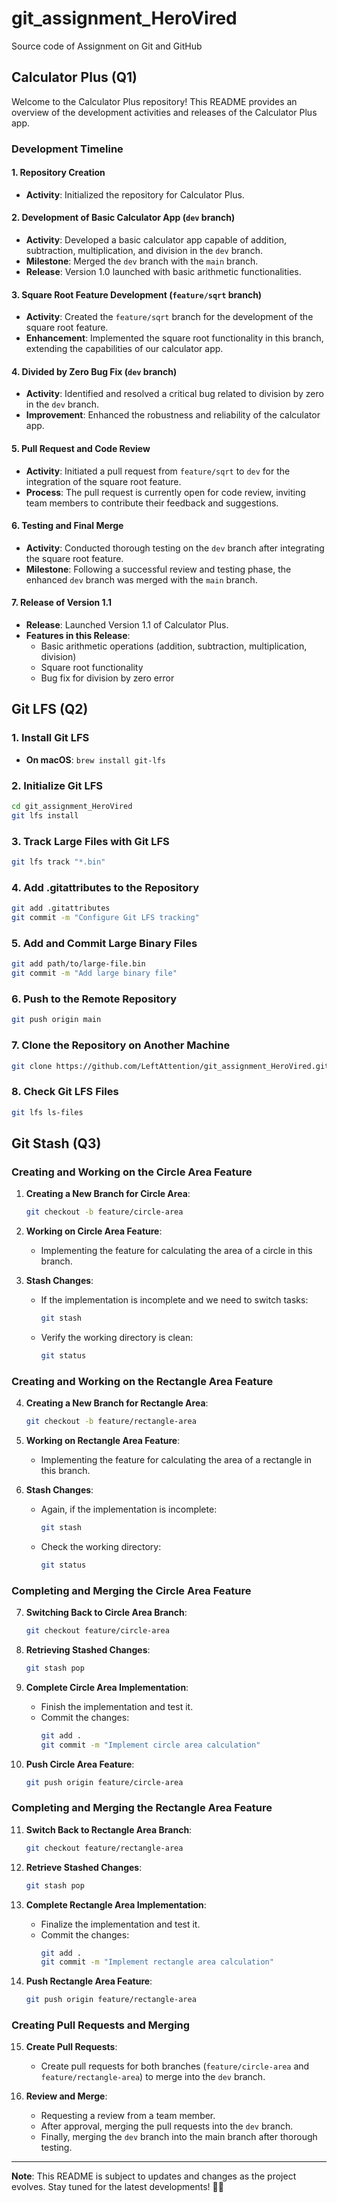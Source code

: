 # git_assignment_HeroVired
Source code of Assignment on Git and GitHub

## Calculator Plus (Q1)

Welcome to the Calculator Plus repository! This README provides an overview of the development activities and releases of the Calculator Plus app.

### Development Timeline

#### 1. Repository Creation
- **Activity**: Initialized the repository for Calculator Plus.

#### 2. Development of Basic Calculator App (`dev` branch)
- **Activity**: Developed a basic calculator app capable of addition, subtraction, multiplication, and division in the `dev` branch.
- **Milestone**: Merged the `dev` branch with the `main` branch.
- **Release**: Version 1.0 launched with basic arithmetic functionalities.

#### 3. Square Root Feature Development (`feature/sqrt` branch)
- **Activity**: Created the `feature/sqrt` branch for the development of the square root feature.
- **Enhancement**: Implemented the square root functionality in this branch, extending the capabilities of our calculator app.

#### 4. Divided by Zero Bug Fix (`dev` branch)
- **Activity**: Identified and resolved a critical bug related to division by zero in the `dev` branch.
- **Improvement**: Enhanced the robustness and reliability of the calculator app.

#### 5. Pull Request and Code Review
- **Activity**: Initiated a pull request from `feature/sqrt` to `dev` for the integration of the square root feature.
- **Process**: The pull request is currently open for code review, inviting team members to contribute their feedback and suggestions.

#### 6. Testing and Final Merge
- **Activity**: Conducted thorough testing on the `dev` branch after integrating the square root feature.
- **Milestone**: Following a successful review and testing phase, the enhanced `dev` branch was merged with the `main` branch.

#### 7. Release of Version 1.1
- **Release**: Launched Version 1.1 of Calculator Plus.
- **Features in this Release**: 
   - Basic arithmetic operations (addition, subtraction, multiplication, division)
   - Square root functionality
   - Bug fix for division by zero error




## Git LFS (Q2)

### 1. Install Git LFS
- **On macOS**: `brew install git-lfs`

### 2. Initialize Git LFS
```bash
cd git_assignment_HeroVired
git lfs install
```

### 3. Track Large Files with Git LFS
```bash
git lfs track "*.bin"
```

### 4. Add .gitattributes to the Repository
```bash
git add .gitattributes
git commit -m "Configure Git LFS tracking"
```

### 5. Add and Commit Large Binary Files
```bash
git add path/to/large-file.bin
git commit -m "Add large binary file"
```

### 6. Push to the Remote Repository
```bash
git push origin main
```

### 7. Clone the Repository on Another Machine
```bash
git clone https://github.com/LeftAttention/git_assignment_HeroVired.git
```

### 8. Check Git LFS Files
```bash
git lfs ls-files
```


## Git Stash (Q3)

### Creating and Working on the Circle Area Feature

1. **Creating a New Branch for Circle Area**:
   ```bash
   git checkout -b feature/circle-area
   ```

2. **Working on Circle Area Feature**:
   - Implementing the feature for calculating the area of a circle in this branch.

3. **Stash Changes**:
   - If the implementation is incomplete and we need to switch tasks:
     ```bash
     git stash
     ```
   - Verify the working directory is clean:
     ```bash
     git status
     ```

### Creating and Working on the Rectangle Area Feature

4. **Creating a New Branch for Rectangle Area**:
   ```bash
   git checkout -b feature/rectangle-area
   ```

5. **Working on Rectangle Area Feature**:
   - Implementing the feature for calculating the area of a rectangle in this branch.

6. **Stash Changes**:
   - Again, if the implementation is incomplete:
     ```bash
     git stash
     ```
   - Check the working directory:
     ```bash
     git status
     ```

### Completing and Merging the Circle Area Feature

7. **Switching Back to Circle Area Branch**:
   ```bash
   git checkout feature/circle-area
   ```

8. **Retrieving Stashed Changes**:
   ```bash
   git stash pop
   ```

9. **Complete Circle Area Implementation**:
   - Finish the implementation and test it.
   - Commit the changes:
     ```bash
     git add .
     git commit -m "Implement circle area calculation"
     ```

10. **Push Circle Area Feature**:
    ```bash
    git push origin feature/circle-area
    ```

### Completing and Merging the Rectangle Area Feature

11. **Switch Back to Rectangle Area Branch**:
    ```bash
    git checkout feature/rectangle-area
    ```

12. **Retrieve Stashed Changes**:
    ```bash
    git stash pop
    ```

13. **Complete Rectangle Area Implementation**:
    - Finalize the implementation and test it.
    - Commit the changes:
      ```bash
      git add .
      git commit -m "Implement rectangle area calculation"
      ```

14. **Push Rectangle Area Feature**:
    ```bash
    git push origin feature/rectangle-area
    ```

### Creating Pull Requests and Merging

15. **Create Pull Requests**:
    - Create pull requests for both branches (`feature/circle-area` and `feature/rectangle-area`) to merge into the `dev` branch.

16. **Review and Merge**:
    - Requesting a review from a team member.
    - After approval, merging the pull requests into the `dev` branch.
    - Finally, merging the `dev` branch into the main branch after thorough testing.

---

**Note**: This README is subject to updates and changes as the project evolves. Stay tuned for the latest developments! 🚀🧮